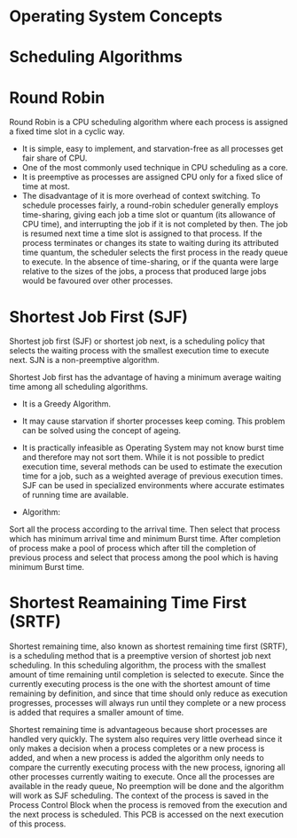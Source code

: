 # Operating System Concepts
# Scheduling Algorithms

# Round Robin

Round Robin is a CPU scheduling algorithm where each process is assigned a fixed time slot in a cyclic way.
* It is simple, easy to implement, and starvation-free as all processes get fair share of CPU.
* One of the most commonly used technique in CPU scheduling as a core.
* It is preemptive as processes are assigned CPU only for a fixed slice of time at most.
* The disadvantage of it is more overhead of context switching.
To schedule processes fairly, a round-robin scheduler generally employs time-sharing, giving each job a time slot or quantum (its allowance of CPU time),
and interrupting the job if it is not completed by then. The job is resumed next time a time slot is assigned to that process.
If the process terminates or changes its state to waiting during its attributed time quantum, the scheduler selects the first process in the ready queue to execute.
In the absence of time-sharing, or if the quanta were large relative to the sizes of the jobs, a process that produced large jobs would be favoured over other processes.

# Shortest Job First (SJF)

Shortest job first (SJF) or shortest job next, is a scheduling policy that selects the waiting process with the smallest execution time to execute next. SJN is a non-preemptive algorithm.

Shortest Job first has the advantage of having a minimum average waiting time among all scheduling algorithms.
 * It is a Greedy Algorithm.
 * It may cause starvation if shorter processes keep coming. This problem can be solved using the concept of ageing.
 * It is practically infeasible as Operating System may not know burst time and therefore may not sort them. While it is not possible to predict execution time, several methods can be used to estimate the execution time for a job, such as a weighted average of previous execution times. SJF can be used in specialized environments where accurate estimates of running time are available.

* Algorithm:

Sort all the process according to the arrival time.
Then select that process which has minimum arrival time and minimum Burst time.
After completion of process make a pool of process which after till the completion of previous process and select that process among the pool which is having minimum Burst time.


# Shortest Reamaining Time First (SRTF)

Shortest remaining time, also known as shortest remaining time first (SRTF), is a scheduling method that is a preemptive version of shortest job next scheduling.
In this scheduling algorithm, the process with the smallest amount of time remaining until completion is selected to execute. Since the currently executing process is the one with the shortest amount of time remaining by definition, and since that time should only reduce as execution progresses, processes will always run until they complete or a new process is added that requires a smaller amount of time.

Shortest remaining time is advantageous because short processes are handled very quickly. The system also requires very little overhead since it only makes a decision when a process completes or a new process is added, and when a new process is added the algorithm only needs to compare the currently executing process with the new process, ignoring all other processes currently waiting to execute.
Once all the processes are available in the ready queue, No preemption will be done and the algorithm will work as SJF scheduling. The context of the process is saved in the Process Control Block when the process is removed from the execution and the next process is scheduled. This PCB is accessed on the next execution of this process.
